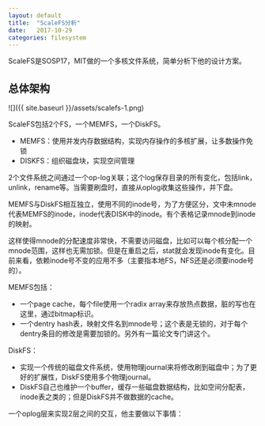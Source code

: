 ```yaml
---
layout: default
title:  "ScaleFS分析"
date:   2017-10-29
categories: filesystem
---
```


ScaleFS是SOSP17，MIT做的一个多核文件系统，简单分析下他的设计方案。

## 总体架构

![]({{ site.baseurl }}/assets/scalefs-1.png)

ScaleFS包括2个FS，一个MEMFS，一个DiskFS。

- MEMFS：使用并发内存数据结构，实现内存操作的多核扩展，让多数操作免锁
- DISKFS：组织磁盘块，实现空间管理

2个文件系统之间通过一个op-log关联；这个log保存目录的所有变化，包括link，unlink，rename等。当需要刷盘时，直接从oplog收集这些操作，并下盘。

MEMFS与DiskFS相互独立，使用不同的inode号，为了方便区分，文中未mnode代表MEMFS的inode，inode代表DISK中的inode。有个表格记录mnode到inode的映射。

这样使得mnode的分配速度非常快，不需要访问磁盘，比如可以每个核分配一个mnode范围，这样也无需加锁。但是在重启之后，stat就会发现inode有变化。目前来看，依赖inode号不变的应用不多（主要指本地FS，NFS还是必须要inode号的）。

MEMFS包括：

- 一个page cache，每个file使用一个radix array来存放热点数据，脏的写也在这里，通过bitmap标识。
- 一个dentry hash表，映射文件名到mnode号；这个表是无锁的，对于每个dentry条目的修改是需要加锁的。另外有一篇论文专门讲这个。

DiskFS：

- 实现一个传统的磁盘文件系统，使用物理journal来将修改刷到磁盘中；为了更好的扩展性，DiskFS使用多个物理journal。
- DiskFS自己也维护一个buffer，缓存一些磁盘数据结构，比如空间分配表，inode表之类的；但是DiskFS并不做数据的cache。

一个oplog层来实现2层之间的交互，他主要做以下事情：

